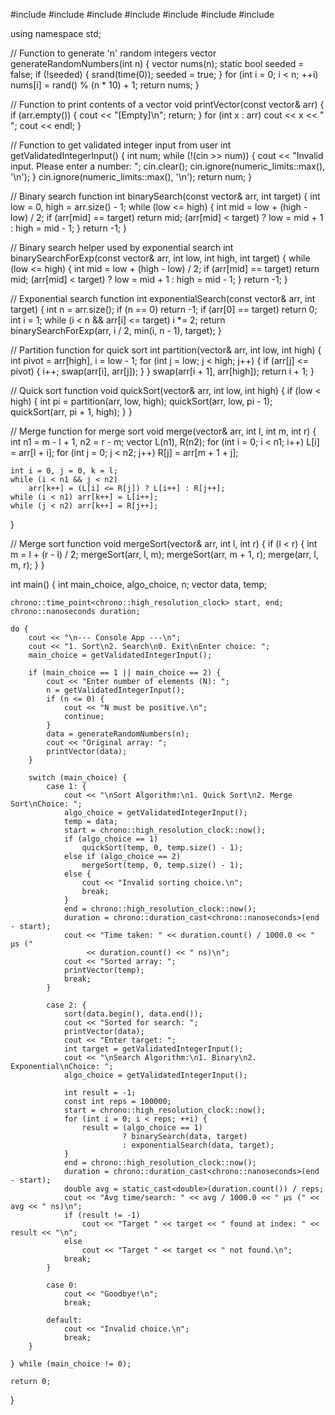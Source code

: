 #include <iostream>
#include <vector>
#include <algorithm>
#include <ctime>
#include <cstdlib>
#include <limits>
#include <chrono>

using namespace std;

// Function to generate 'n' random integers
vector<int> generateRandomNumbers(int n) {
    vector<int> nums(n);
    static bool seeded = false;
    if (!seeded) {
        srand(time(0));
        seeded = true;
    }
    for (int i = 0; i < n; ++i)
        nums[i] = rand() % (n * 10) + 1;
    return nums;
}

// Function to print contents of a vector
void printVector(const vector<int>& arr) {
    if (arr.empty()) {
        cout << "[Empty]\n";
        return;
    }
    for (int x : arr)
        cout << x << " ";
    cout << endl;
}

// Function to get validated integer input from user
int getValidatedIntegerInput() {
    int num;
    while (!(cin >> num)) {
        cout << "Invalid input. Please enter a number: ";
        cin.clear();
        cin.ignore(numeric_limits<streamsize>::max(), '\n');
    }
    cin.ignore(numeric_limits<streamsize>::max(), '\n');
    return num;
}

// Binary search function
int binarySearch(const vector<int>& arr, int target) {
    int low = 0, high = arr.size() - 1;
    while (low <= high) {
        int mid = low + (high - low) / 2;
        if (arr[mid] == target) return mid;
        (arr[mid] < target) ? low = mid + 1 : high = mid - 1;
    }
    return -1;
}

// Binary search helper used by exponential search
int binarySearchForExp(const vector<int>& arr, int low, int high, int target) {
    while (low <= high) {
        int mid = low + (high - low) / 2;
        if (arr[mid] == target) return mid;
        (arr[mid] < target) ? low = mid + 1 : high = mid - 1;
    }
    return -1;
}

// Exponential search function
int exponentialSearch(const vector<int>& arr, int target) {
    int n = arr.size();
    if (n == 0) return -1;
    if (arr[0] == target) return 0;
    int i = 1;
    while (i < n && arr[i] <= target) i *= 2;
    return binarySearchForExp(arr, i / 2, min(i, n - 1), target);
}

// Partition function for quick sort
int partition(vector<int>& arr, int low, int high) {
    int pivot = arr[high], i = low - 1;
    for (int j = low; j < high; j++) {
        if (arr[j] <= pivot) {
            i++;
            swap(arr[i], arr[j]);
        }
    }
    swap(arr[i + 1], arr[high]);
    return i + 1;
}

// Quick sort function
void quickSort(vector<int>& arr, int low, int high) {
    if (low < high) {
        int pi = partition(arr, low, high);
        quickSort(arr, low, pi - 1);
        quickSort(arr, pi + 1, high);
    }
}

// Merge function for merge sort
void merge(vector<int>& arr, int l, int m, int r) {
    int n1 = m - l + 1, n2 = r - m;
    vector<int> L(n1), R(n2);
    for (int i = 0; i < n1; i++) L[i] = arr[l + i];
    for (int j = 0; j < n2; j++) R[j] = arr[m + 1 + j];

    int i = 0, j = 0, k = l;
    while (i < n1 && j < n2)
        arr[k++] = (L[i] <= R[j]) ? L[i++] : R[j++];
    while (i < n1) arr[k++] = L[i++];
    while (j < n2) arr[k++] = R[j++];
}

// Merge sort function
void mergeSort(vector<int>& arr, int l, int r) {
    if (l < r) {
        int m = l + (r - l) / 2;
        mergeSort(arr, l, m);
        mergeSort(arr, m + 1, r);
        merge(arr, l, m, r);
    }
}

int main() {
    int main_choice, algo_choice, n;
    vector<int> data, temp;

    chrono::time_point<chrono::high_resolution_clock> start, end;
    chrono::nanoseconds duration;

    do {
        cout << "\n--- Console App ---\n";
        cout << "1. Sort\n2. Search\n0. Exit\nEnter choice: ";
        main_choice = getValidatedIntegerInput();

        if (main_choice == 1 || main_choice == 2) {
            cout << "Enter number of elements (N): ";
            n = getValidatedIntegerInput();
            if (n <= 0) {
                cout << "N must be positive.\n";
                continue;
            }
            data = generateRandomNumbers(n);
            cout << "Original array: ";
            printVector(data);
        }

        switch (main_choice) {
            case 1: {
                cout << "\nSort Algorithm:\n1. Quick Sort\n2. Merge Sort\nChoice: ";
                algo_choice = getValidatedIntegerInput();
                temp = data;
                start = chrono::high_resolution_clock::now();
                if (algo_choice == 1)
                    quickSort(temp, 0, temp.size() - 1);
                else if (algo_choice == 2)
                    mergeSort(temp, 0, temp.size() - 1);
                else {
                    cout << "Invalid sorting choice.\n";
                    break;
                }
                end = chrono::high_resolution_clock::now();
                duration = chrono::duration_cast<chrono::nanoseconds>(end - start);
                cout << "Time taken: " << duration.count() / 1000.0 << " µs ("
                     << duration.count() << " ns)\n";
                cout << "Sorted array: ";
                printVector(temp);
                break;
            }

            case 2: {
                sort(data.begin(), data.end());
                cout << "Sorted for search: ";
                printVector(data);
                cout << "Enter target: ";
                int target = getValidatedIntegerInput();
                cout << "\nSearch Algorithm:\n1. Binary\n2. Exponential\nChoice: ";
                algo_choice = getValidatedIntegerInput();

                int result = -1;
                const int reps = 100000;
                start = chrono::high_resolution_clock::now();
                for (int i = 0; i < reps; ++i) {
                    result = (algo_choice == 1)
                             ? binarySearch(data, target)
                             : exponentialSearch(data, target);
                }
                end = chrono::high_resolution_clock::now();
                duration = chrono::duration_cast<chrono::nanoseconds>(end - start);
                double avg = static_cast<double>(duration.count()) / reps;
                cout << "Avg time/search: " << avg / 1000.0 << " µs (" << avg << " ns)\n";
                if (result != -1)
                    cout << "Target " << target << " found at index: " << result << "\n";
                else
                    cout << "Target " << target << " not found.\n";
                break;
            }

            case 0:
                cout << "Goodbye!\n";
                break;

            default:
                cout << "Invalid choice.\n";
                break;
        }

    } while (main_choice != 0);

    return 0;
}
